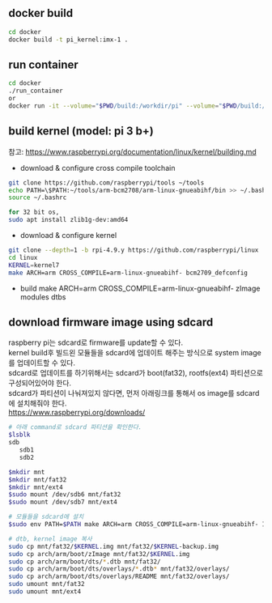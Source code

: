 ## docker build
~~~sh
cd docker
docker build -t pi_kernel:imx-1 .
~~~
  

## run container
~~~sh
cd docker
./run_container
or
docker run -it --volume="$PWD/build:/workdir/pi" --volume="$PWD/build:/workdir/build" pi_kernel:imx-1
~~~
  

## build kernel (model: pi 3 b+)
참고: https://www.raspberrypi.org/documentation/linux/kernel/building.md
  

 - download & configure cross compile toolchain
  
~~~sh
git clone https://github.com/raspberrypi/tools ~/tools  
echo PATH=\$PATH:~/tools/arm-bcm2708/arm-linux-gnueabihf/bin >> ~/.bashrc
source ~/.bashrc

for 32 bit os,
sudo apt install zlib1g-dev:amd64
~~~
  
 - download & configure kernel
  
~~~sh
git clone --depth=1 -b rpi-4.9.y https://github.com/raspberrypi/linux
cd linux
KERNEL=kernel7
make ARCH=arm CROSS_COMPILE=arm-linux-gnueabihf- bcm2709_defconfig
~~~

 - build
make ARCH=arm CROSS_COMPILE=arm-linux-gnueabihf- zImage modules dtbs
  

## download firmware image using sdcard
raspberry pi는 sdcard로 firmware를 update할 수 있다.  
kernel build후 빌드왼 모듈들을 sdcard에 업데이트 해주는 방식으로
system image를 업데이트할 수 있다.  
sdcard로 업데이트를 하기위해서는 sdcard가 boot(fat32), rootfs(ext4) 파티션으로 구성되어있어야 한다.  
sdcard가 파티션이 나눠져있지 않다면, 먼저 아래링크를 통해서 os image를 sdcard에 설치해줘야 한다.  
https://www.raspberrypi.org/downloads/
  
~~~sh
# 아래 command로 sdcard 파티션을 확인한다.
$lsblk
sdb
   sdb1
   sdb2

$mkdir mnt
$mkdir mnt/fat32
$mkdir mnt/ext4
$sudo mount /dev/sdb6 mnt/fat32
$sudo mount /dev/sdb7 mnt/ext4

# 모듈들을 sdcard에 설치
$sudo env PATH=$PATH make ARCH=arm CROSS_COMPILE=arm-linux-gnueabihf- INSTALL_MOD_PATH=mnt/ext4 modules_install

# dtb, kernel image 복사
sudo cp mnt/fat32/$KERNEL.img mnt/fat32/$KERNEL-backup.img
sudo cp arch/arm/boot/zImage mnt/fat32/$KERNEL.img
sudo cp arch/arm/boot/dts/*.dtb mnt/fat32/
sudo cp arch/arm/boot/dts/overlays/*.dtb* mnt/fat32/overlays/
sudo cp arch/arm/boot/dts/overlays/README mnt/fat32/overlays/
sudo umount mnt/fat32
sudo umount mnt/ext4
~~~